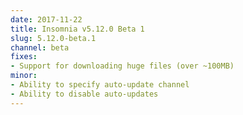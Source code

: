 ```yaml
---
date: 2017-11-22
title: Insomnia v5.12.0 Beta 1
slug: 5.12.0-beta.1
channel: beta
fixes:
- Support for downloading huge files (over ~100MB)
minor:
- Ability to specify auto-update channel
- Ability to disable auto-updates
---
```

